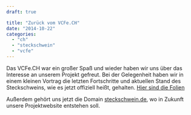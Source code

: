 ```yaml
---
draft: true

title: "Zurück vom VCFe.CH"
date: "2014-10-22"
categories: 
  - "ch"
  - "steckschwein"
  - "vcfe"
---
```


Das VCFe.CH war ein großer Spaß und wieder haben wir uns über das Interesse an unserem Projekt gefreut. Bei der Gelegenheit haben wir in einem kleinen Vortrag die letzten Fortschritte und aktuellen Stand des Steckschweins, wie es jetzt offiziell heißt, gehalten. [Hier sind die Folien](https://drive.google.com/file/d/0B82yoNWUtYziMXdOdDYwNmZXT3M/view?usp=sharing)

Außerdem gehört uns jetzt die Domain [steckschwein.de](http://steckschwein.de/), wo in Zukunft unsere Projektwebsite entstehen soll.
